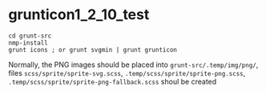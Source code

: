 grunticon1_2_10_test
====================

	cd grunt-src
	nmp-install
	grunt icons ; or grunt svgmin | grunt grunticon

Normally, the PNG images should be placed into `grunt-src/.temp/img/png/`, files `scss/sprite/sprite-svg.scss`, `.temp/scss/sprite/sprite-png.scss`, `.temp/scss/sprite/sprite-png-fallback.scss` shoul be created